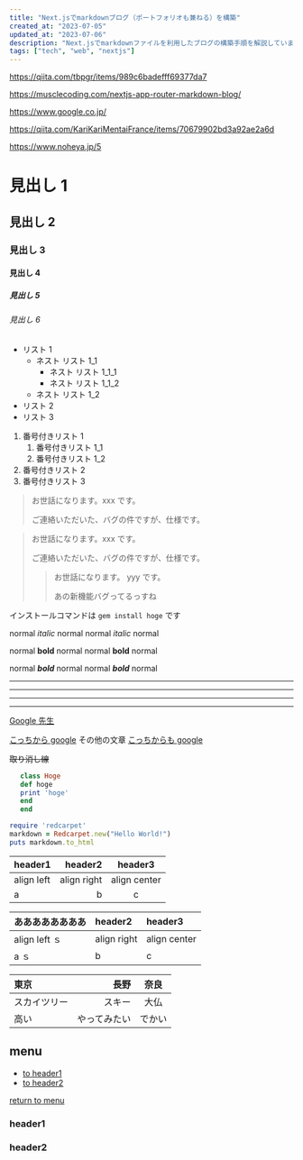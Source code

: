 ```yaml
---
title: "Next.jsでmarkdownブログ（ポートフォリオも兼ねる）を構築"
created_at: "2023-07-05"
updated_at: "2023-07-06"
description: "Next.jsでmarkdownファイルを利用したブログの構築手順を解説しています。"
tags: ["tech", "web", "nextjs"]
---
```


<https://qiita.com/tbpgr/items/989c6badefff69377da7>

<https://musclecoding.com/nextjs-app-router-markdown-blog/>

<https://www.google.co.jp/>

<https://qiita.com/KariKariMentaiFrance/items/70679902bd3a92ae2a6d>

<https://www.noheya.jp/5>

# 見出し 1

## 見出し 2

### 見出し 3

#### 見出し 4

##### 見出し 5

###### 見出し 6

- リスト 1
  - ネスト リスト 1_1
    - ネスト リスト 1_1_1
    - ネスト リスト 1_1_2
  - ネスト リスト 1_2
- リスト 2
- リスト 3

1. 番号付きリスト 1
   1. 番号付きリスト 1_1
   1. 番号付きリスト 1_2
1. 番号付きリスト 2
1. 番号付きリスト 3

> お世話になります。xxx です。
>
> ご連絡いただいた、バグの件ですが、仕様です。

> お世話になります。xxx です。
>
> ご連絡いただいた、バグの件ですが、仕様です。
>
> > お世話になります。 yyy です。
> >
> > あの新機能バグってるっすね

インストールコマンドは `gem install hoge` です

normal _italic_ normal
normal _italic_ normal

normal **bold** normal
normal **bold** normal

normal **_bold_** normal
normal **_bold_** normal

---

---

---

---

[Google 先生](https://www.google.co.jp/)

[こっちから google][google]
その他の文章
[こっちからも google][google]

[google]: https://www.google.co.jp/

~~取り消し線~~

```ruby:test.rb
　 class Hoge
　 def hoge
　 print 'hoge'
　 end
　 end
```

```ruby
require 'redcarpet'
markdown = Redcarpet.new("Hello World!")
puts markdown.to_html
```

| header1    |     header2 |   header3    |
| :--------- | ----------: | :----------: |
| align left | align right | align center |
| a          |           b |      c       |

| ああああああああ | header2     | header3      |
| :--------------- | :---------- | :----------- |
| align left ｓ    | align right | align center |
| a ｓ             | b           | c            |

| 東京         |         長野 |  奈良  |
| :----------- | -----------: | :----: |
| スカイツリー |       スキー |  大仏  |
| 高い         | やってみたい | でかい |

## menu

- [to header1](#header1)
- [to header2](#header2)

<!-- some long code -->

[return to menu](#menu)

### header1

### header2
